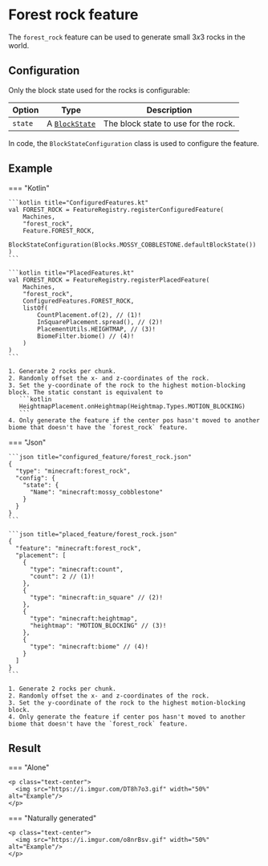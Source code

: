 # Forest rock feature

The `forest_rock` feature can be used to generate small $3x3$ rocks in the world.

## Configuration

Only the block state used for the rocks is configurable:

| Option  | Type                                    | Description                          |
|---------|-----------------------------------------|--------------------------------------|
| `state` | A  [`BlockState`](../../block-state.md) | The block state to use for the rock. |

In code, the `BlockStateConfiguration` class is used to configure the feature.

## Example

=== "Kotlin"

    ```kotlin title="ConfiguredFeatures.kt"
    val FOREST_ROCK = FeatureRegistry.registerConfiguredFeature(
        Machines,
        "forest_rock",
        Feature.FOREST_ROCK,
        BlockStateConfiguration(Blocks.MOSSY_COBBLESTONE.defaultBlockState())
    )
    ```

    ```kotlin title="PlacedFeatures.kt"
    val FOREST_ROCK = FeatureRegistry.registerPlacedFeature(
        Machines,
        "forest_rock",
        ConfiguredFeatures.FOREST_ROCK,
        listOf(
            CountPlacement.of(2), // (1)!
            InSquarePlacement.spread(), // (2)!
            PlacementUtils.HEIGHTMAP, // (3)!
            BiomeFilter.biome() // (4)!
        )
    )
    ```

    1. Generate 2 rocks per chunk.
    2. Randomly offset the x- and z-coordinates of the rock.
    3. Set the y-coordinate of the rock to the highest motion-blocking block. The static constant is equivalent to
       ```kotlin
       HeightmapPlacement.onHeightmap(Heightmap.Types.MOTION_BLOCKING)
       ```
    4. Only generate the feature if the center pos hasn't moved to another biome that doesn't have the `forest_rock` feature.

=== "Json"

    ```json title="configured_feature/forest_rock.json"
    {
      "type": "minecraft:forest_rock",
      "config": {
        "state": {
          "Name": "minecraft:mossy_cobblestone"
        }
      }
    }
    ```
    
    ```json title="placed_feature/forest_rock.json"
    {
      "feature": "minecraft:forest_rock",
      "placement": [
        {
          "type": "minecraft:count",
          "count": 2 // (1)!
        },
        {
          "type": "minecraft:in_square" // (2)!
        },
        {
          "type": "minecraft:heightmap",
          "heightmap": "MOTION_BLOCKING" // (3)!
        },
        {
          "type": "minecraft:biome" // (4)!
        }
      ]
    }
    ```

    1. Generate 2 rocks per chunk.
    2. Randomly offset the x- and z-coordinates of the rock.
    3. Set the y-coordinate of the rock to the highest motion-blocking block.
    4. Only generate the feature if center pos hasn't moved to another biome that doesn't have the `forest_rock` feature.

## Result

=== "Alone"

    <p class="text-center">
      <img src="https://i.imgur.com/DT8h7o3.gif" width="50%" alt="Example"/>
    </p>

=== "Naturally generated"

    <p class="text-center">
      <img src="https://i.imgur.com/o8nrBsv.gif" width="50%" alt="Example"/>
    </p>